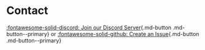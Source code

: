 # Contact
[:fontawesome-solid-discord: Join our Discord Server](https://discord.gg/9c58jxVuAT){.md-button .md-button--primary}
or
[:fontawesome-solid-github: Create an Issue](https://github.com/RatherRude/Elite-Dangerous-AI-Integration){.md-button .md-button--primary}